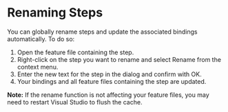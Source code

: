 # Renaming Steps

You can globally rename steps and update the associated bindings automatically. To do so:

1. Open the feature file containing the step.
1. Right-click on the step you want to rename and select Rename from the context menu.
1. Enter the new text for the step in the dialog and confirm with OK.
1. Your bindings and all feature files containing the step are updated.

**Note:** If the rename function is not affecting your feature files, you may need to restart Visual Studio to flush the cache.
